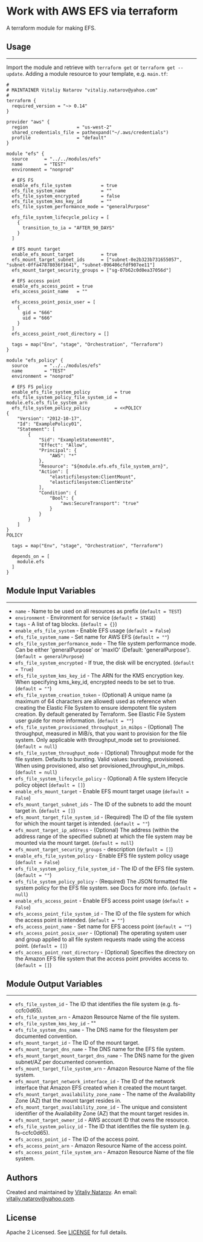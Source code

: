 # Work with AWS EFS via terraform

A terraform module for making EFS.


## Usage
----------------------
Import the module and retrieve with ```terraform get``` or ```terraform get --update```. Adding a module resource to your template, e.g. `main.tf`:

```
#
# MAINTAINER Vitaliy Natarov "vitaliy.natarov@yahoo.com"
#
terraform {
  required_version = "~> 0.14"
}

provider "aws" {
  region                  = "us-west-2"
  shared_credentials_file = pathexpand("~/.aws/credentials")
  profile                 = "default"
}

module "efs" {
  source      = "../../modules/efs"
  name        = "TEST"
  environment = "nonprod"

  # EFS FS
  enable_efs_file_system           = true
  efs_file_system_name             = ""
  efs_file_system_encrypted        = false
  efs_file_system_kms_key_id       = ""
  efs_file_system_performance_mode = "generalPurpose"

  efs_file_system_lifecycle_policy = [
    {
      transition_to_ia = "AFTER_90_DAYS"
    }
  ]

  # EFS mount target
  enable_efs_mount_target          = true
  efs_mount_target_subnet_ids      = ["subnet-0e2b323b731655057", "subnet-0ffa47878036f1641", "subnet-096406cfdf907ee11"]
  efs_mount_target_security_groups = ["sg-07b62c0d0ea37056d"]

  # EFS access point
  enable_efs_access_point = true
  efs_access_point_name   = ""

  efs_access_point_posix_user = [
    {
      gid = "666"
      uid = "666"
    }
  ]
  efs_access_point_root_directory = []

  tags = map("Env", "stage", "Orchestration", "Terraform")
}

module "efs_policy" {
  source      = "../../modules/efs"
  name        = "TEST"
  environment = "nonprod"

  # EFS FS policy
  enable_efs_file_system_policy         = true
  efs_file_system_policy_file_system_id = module.efs.efs_file_system_arn
  efs_file_system_policy_policy         = <<POLICY
{
    "Version": "2012-10-17",
    "Id": "ExamplePolicy01",
    "Statement": [
        {
            "Sid": "ExampleStatement01",
            "Effect": "Allow",
            "Principal": {
                "AWS": "*"
            },
            "Resource": "${module.efs.efs_file_system_arn}",
            "Action": [
                "elasticfilesystem:ClientMount",
                "elasticfilesystem:ClientWrite"
            ],
            "Condition": {
                "Bool": {
                    "aws:SecureTransport": "true"
                }
            }
        }
    ]
}
POLICY

  tags = map("Env", "stage", "Orchestration", "Terraform")

  depends_on = [
    module.efs
  ]
}
```

## Module Input Variables
----------------------
- `name` - Name to be used on all resources as prefix (`default = TEST`)
- `environment` - Environment for service (`default = STAGE`)
- `tags` - A list of tag blocks. (`default = {}`)
- `enable_efs_file_system` - Enable EFS usage (`default = False`)
- `efs_file_system_name` - Set name for AWS EFS (`default = ""`)
- `efs_file_system_performance_mode` - The file system performance mode. Can be either 'generalPurpose' or 'maxIO' (Default: 'generalPurpose'). (`default = generalPurpose`)
- `efs_file_system_encrypted` - If true, the disk will be encrypted. (`default = True`)
- `efs_file_system_kms_key_id` - The ARN for the KMS encryption key. When specifying kms_key_id, encrypted needs to be set to true. (`default = ""`)
- `efs_file_system_creation_token` - (Optional) A unique name (a maximum of 64 characters are allowed) used as reference when creating the Elastic File System to ensure idempotent file system creation. By default generated by Terraform. See Elastic File System user guide for more information. (`default = ""`)
- `efs_file_system_provisioned_throughput_in_mibps` - (Optional) The throughput, measured in MiB/s, that you want to provision for the file system. Only applicable with throughput_mode set to provisioned. (`default = null`)
- `efs_file_system_throughput_mode` - (Optional) Throughput mode for the file system. Defaults to bursting. Valid values: bursting, provisioned. When using provisioned, also set provisioned_throughput_in_mibps. (`default = null`)
- `efs_file_system_lifecycle_policy` - (Optional) A file system lifecycle policy object (`default = []`)
- `enable_efs_mount_target` - Enable EFS mount target usage (`default = False`)
- `efs_mount_target_subnet_ids` - The ID of the subnets to add the mount target in. (`default = []`)
- `efs_mount_target_file_system_id` - (Required) The ID of the file system for which the mount target is intended. (`default = ""`)
- `efs_mount_target_ip_address` - (Optional) The address (within the address range of the specified subnet) at which the file system may be mounted via the mount target. (`default = null`)
- `efs_mount_target_security_groups` - description (`default = []`)
- `enable_efs_file_system_policy` - Enable EFS file system policy usage (`default = False`)
- `efs_file_system_policy_file_system_id` - The ID of the EFS file system. (`default = ""`)
- `efs_file_system_policy_policy` - (Required) The JSON formatted file system policy for the EFS file system. see Docs for more info. (`default = null`)
- `enable_efs_access_point` - Enable EFS access point usage (`default = False`)
- `efs_access_point_file_system_id` - The ID of the file system for which the access point is intended. (`default = ""`)
- `efs_access_point_name` - Set name for EFS access point (`default = ""`)
- `efs_access_point_posix_user` - (Optional) The operating system user and group applied to all file system requests made using the access point. (`default = []`)
- `efs_access_point_root_directory` - (Optional) Specifies the directory on the Amazon EFS file system that the access point provides access to.  (`default = []`)

## Module Output Variables
----------------------
- `efs_file_system_id` - The ID that identifies the file system (e.g. fs-ccfc0d65).
- `efs_file_system_arn` - Amazon Resource Name of the file system.
- `efs_file_system_kms_key_id` - ""
- `efs_file_system_dns_name` - The DNS name for the filesystem per documented convention.
- `efs_mount_target_id` - The ID of the mount target.
- `efs_mount_target_dns_name` - The DNS name for the EFS file system.
- `efs_mount_target_mount_target_dns_name` - The DNS name for the given subnet/AZ per documented convention.
- `efs_mount_target_file_system_arn` - Amazon Resource Name of the file system.
- `efs_mount_target_network_interface_id` - The ID of the network interface that Amazon EFS created when it created the mount target.
- `efs_mount_target_availability_zone_name` - The name of the Availability Zone (AZ) that the mount target resides in.
- `efs_mount_target_availability_zone_id` - The unique and consistent identifier of the Availability Zone (AZ) that the mount target resides in.
- `efs_mount_target_owner_id` - AWS account ID that owns the resource.
- `efs_file_system_policy_id` - The ID that identifies the file system (e.g. fs-ccfc0d65).
- `efs_access_point_id` - The ID of the access point.
- `efs_access_point_arn` - Amazon Resource Name of the access point.
- `efs_access_point_file_system_arn` - Amazon Resource Name of the file system.


## Authors

Created and maintained by [Vitaliy Natarov](https://github.com/SebastianUA). An email: [vitaliy.natarov@yahoo.com](vitaliy.natarov@yahoo.com).

## License

Apache 2 Licensed. See [LICENSE](https://github.com/SebastianUA/terraform/blob/master/LICENSE) for full details.
